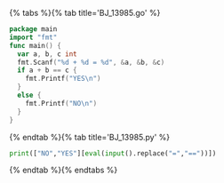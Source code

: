 {% tabs %}{% tab title='BJ_13985.go' %}

```go
package main
import "fmt"
func main() {
  var a, b, c int
  fmt.Scanf("%d + %d = %d", &a, &b, &c)
  if a + b == c {
    fmt.Printf("YES\n")
  }
  else {
    fmt.Printf("NO\n")
  }
}
```

{% endtab %}{% tab title='BJ_13985.py' %}

```py
print(["NO","YES"][eval(input().replace("=","=="))])
```

{% endtab %}{% endtabs %}

